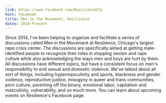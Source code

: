 ```yaml
---
link: https://www.facebook.com/ResilienceChi
host: Facebook
title: Men in the Movement, Resilience
dates: 2014-Present
---
```

Since 2014, I've been helping to organize and facilitate a series of discussions called Men in the Movement at Resilience, Chicago's largest rape crisis center. The discussions are specifically aimed at getting male-identified people to recognize their roles in stopping sexism and rape culture while also acknowledging the ways men and boys are hurt by them. All discussions have different topics, but have a consistent focus on men's responsibility to end sexual and domestic violence. We've talked about all sort of things, including hypermasculinity and sports, blackness and gender violence, reproductive justice, misogyny in queer and trans communities, porn culture, parenting off the binary, emotional labor, capitalism and masculinity, vulnerability, and so much more. You can learn about upcoming events on Resilience's Facebook page.

